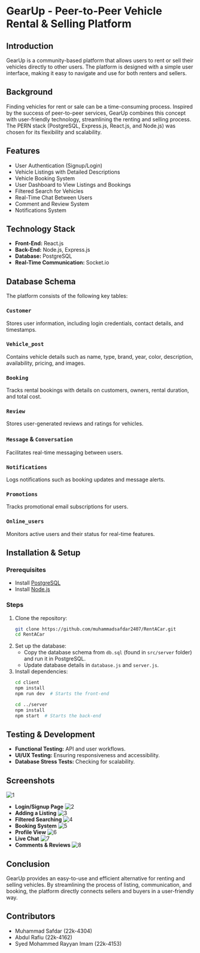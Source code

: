 # GearUp - Peer-to-Peer Vehicle Rental & Selling Platform

## Introduction
GearUp is a community-based platform that allows users to rent or sell their vehicles directly to other users. The platform is designed with a simple user interface, making it easy to navigate and use for both renters and sellers.

## Background
Finding vehicles for rent or sale can be a time-consuming process. Inspired by the success of peer-to-peer services, GearUp combines this concept with user-friendly technology, streamlining the renting and selling process. The PERN stack (PostgreSQL, Express.js, React.js, and Node.js) was chosen for its flexibility and scalability.

## Features
- User Authentication (Signup/Login)
- Vehicle Listings with Detailed Descriptions
- Vehicle Booking System
- User Dashboard to View Listings and Bookings
- Filtered Search for Vehicles
- Real-Time Chat Between Users
- Comment and Review System
- Notifications System

## Technology Stack
- **Front-End:** React.js
- **Back-End:** Node.js, Express.js
- **Database:** PostgreSQL
- **Real-Time Communication:** Socket.io

## Database Schema
The platform consists of the following key tables:

### `Customer`
Stores user information, including login credentials, contact details, and timestamps.

### `Vehicle_post`
Contains vehicle details such as name, type, brand, year, color, description, availability, pricing, and images.

### `Booking`
Tracks rental bookings with details on customers, owners, rental duration, and total cost.

### `Review`
Stores user-generated reviews and ratings for vehicles.

### `Message` & `Conversation`
Facilitates real-time messaging between users.

### `Notifications`
Logs notifications such as booking updates and message alerts.

### `Promotions`
Tracks promotional email subscriptions for users.

### `Online_users`
Monitors active users and their status for real-time features.

## Installation & Setup
### Prerequisites
- Install [PostgreSQL](https://www.postgresql.org/download/)
- Install [Node.js](https://nodejs.org/)

### Steps
1. Clone the repository:
   ```sh
   git clone https://github.com/muhammadsafdar2407/RentACar.git
   cd RentACar
   ```
2. Set up the database:
   - Copy the database schema from `db.sql` (found in `src/server` folder) and run it in PostgreSQL.
   - Update database details in `database.js` and `server.js`.
3. Install dependencies:
   ```sh
   cd client
   npm install
   npm run dev  # Starts the front-end
   ```
   ```sh
   cd ../server
   npm install
   npm start  # Starts the back-end
   ```

## Testing & Development
- **Functional Testing:** API and user workflows.
- **UI/UX Testing:** Ensuring responsiveness and accessibility.
- **Database Stress Tests:** Checking for scalability.

## Screenshots
![1](https://github.com/user-attachments/assets/98be17a8-7b61-462b-993e-54f34e734ddf)
- **Login/Signup Page**
![2](https://github.com/user-attachments/assets/e9ffc417-db84-4985-87c7-f2d2c22f89b1)
- **Adding a Listing**
![3](https://github.com/user-attachments/assets/ec42f872-b5d7-4cf7-a565-6274ecf43fbc)
- **Filtered Searching**
![4](https://github.com/user-attachments/assets/6d482231-fc57-4d45-afbc-bba79109a8db)
- **Booking System**
![5](https://github.com/user-attachments/assets/79f2a246-1bf5-43f7-8993-9389e4954a79)
- **Profile View**
![6](https://github.com/user-attachments/assets/6ead60de-c195-4b41-8432-11ecbcacd2da)
- **Live Chat**
![7](https://github.com/user-attachments/assets/2fe7c426-fc65-4d67-9bdb-b99bb97d3d0a)
- **Comments & Reviews**
![8](https://github.com/user-attachments/assets/33df2ae8-f5cd-46a2-870b-b5b3abb9d5c9)


## Conclusion
GearUp provides an easy-to-use and efficient alternative for renting and selling vehicles. By streamlining the process of listing, communication, and booking, the platform directly connects sellers and buyers in a user-friendly way.

## Contributors
- Muhammad Safdar (22k-4304)
- Abdul Rafiu (22k-4162)
- Syed Mohammed Rayyan Imam (22k-4153)


